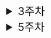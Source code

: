 <details>
<summary style="font-size: 30px; ">3주차</summary>

<div markdown="1">

## 3주차(03.11 ~ 03.17)
### 2024.03.12(화)

이벤트 전이, form input

### 2024.03.14(목)

scrollintoview

</div>
</details>
<details>
<summary style="font-size: 30px; ">5주차</summary>

<div markdown="1">

## 5주차(03.25 ~ 03.31)
### 2024.03.25(월)

input태그 v-modle, @input 사용시 호출 2번씩 → keyup

### 2024.03.26(화)

racing condition, throttle

### 2024.03.27(수)

DOMContentLoaded

### 2024.03.28(목)

throttle


</div>
</details>
